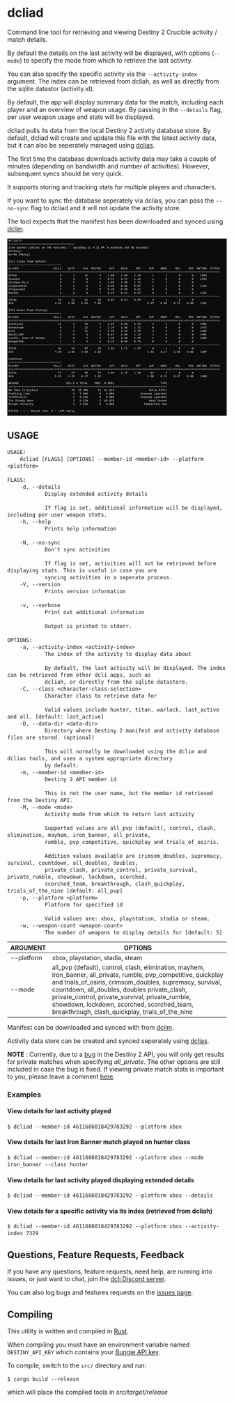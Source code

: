 # dcliad

Command line tool for retrieving and viewing Destiny 2 Crucible activity / match details.

By default the details on the last activity will be displayed, with options (`--mode`) to specify the mode from which to retrieve the last activity.

You can also specify the specific activity via the `--activity-index` argument. The index can be retrieved from dcliah, as well as directly from the sqlite datastor (activity.id).

By default, the app will display summary data for the match, including each player and an overview of weapon usage. By passing in the `--details` flag, per user weapon usage and stats will be displayed.

dcliad pulls its data from the local Destiny 2 activity database store. By default, dcliad will create and update this file with the latest activity data, but it can also be seperately managed using [dclias](https://github.com/mikechambers/dcli/tree/main/src/dclias).

The first time the database downloads activity data may take a couple of minutes (depending on bandwidth and number of activities). However, subsequent syncs should be very quick.

It supports storing and tracking stats for multiple players and characters.

If you want to sync the database seperately via dclias, you can pass the `--no-sync` flag to dcliad and it will not update the activity store.

The tool expects that the manifest has been downloaded and synced using [dclim](https://github.com/mikechambers/dcli/tree/main/src/dclim).

[![Image of dcliah](../../images/dcliad_sm.png)](../../images/dcliad.png)

## USAGE
```
USAGE:
    dcliad [FLAGS] [OPTIONS] --member-id <member-id> --platform <platform>

FLAGS:
    -d, --details    
            Display extended activity details
            
            If flag is set, additional information will be displayed, including per user weapon stats.
    -h, --help       
            Prints help information

    -N, --no-sync    
            Don't sync activities
            
            If flag is set, activities will not be retrieved before displaying stats. This is useful in case you are
            syncing activities in a seperate process.
    -V, --version    
            Prints version information

    -v, --verbose    
            Print out additional information
            
            Output is printed to stderr.

OPTIONS:
    -a, --activity-index <activity-index>      
            The index of the activity to display data about
            
            By default, the last activity will be displayed. The index can be retrieved from other dcli apps, such as
            dcliah, or directly from the sqlite datastore.
    -C, --class <character-class-selection>    
            Character class to retrieve data for
            
            Valid values include hunter, titan, warlock, last_active and all. [default: last_active]
    -D, --data-dir <data-dir>                  
            Directory where Destiny 2 manifest and activity database files are stored. (optional)
            
            This will normally be downloaded using the dclim and dclias tools, and uses a system appropriate directory
            by default.
    -m, --member-id <member-id>                
            Destiny 2 API member id
            
            This is not the user name, but the member id retrieved from the Destiny API.
    -M, --mode <mode>                          
            Activity mode from which to return last activity
            
            Supported values are all_pvp (default), control, clash, elimination, mayhem, iron_banner, all_private,
            rumble, pvp_competitive, quickplay and trials_of_osiris.
            
            Addition values available are crimsom_doubles, supremacy, survival, countdown, all_doubles, doubles,
            private_clash, private_control, private_survival, private_rumble, showdown, lockdown, scorched,
            scorched_team, breakthrough, clash_quickplay, trials_of_the_nine [default: all_pvp]
    -p, --platform <platform>                  
            Platform for specified id
            
            Valid values are: xbox, playstation, stadia or steam.
    -w, --weapon-count <weapon-count>          
            The number of weapons to display details for [default: 5]
```


| ARGUMENT | OPTIONS |
|---|---|
| --platform | xbox, playstation, stadia, steam |
| --mode | all_pvp (default), control, clash, elimination, mayhem, iron_banner, all_private, rumble, pvp_competitive, quickplay and trials_of_osiris, crimsom_doubles, supremacy, survival, countdown, all_doubles, doubles private_clash, private_control, private_survival, private_rumble, showdown, lockdown, scorched, scorched_team, breakthrough, clash_quickplay, trials_of_the_nine |
   
Manifest can be downloaded and synced with from [dclim](https://github.com/mikechambers/dcli/tree/main/src/dclim).

Activity data store can be created and synced seperately using [dclias](https://github.com/mikechambers/dcli/tree/main/src/dclias).

**NOTE** : Currently, due to a [bug](https://github.com/Bungie-net/api/issues/1386) in the Destiny 2 API, you will only get results for private matches when specifying *all_private*. The other options are still included in case the bug is fixed. If viewing private match stats is important to you, please leave a comment [here](https://github.com/mikechambers/dcli/issues/10).

### Examples

#### View details for last activity played

```
$ dcliad --member-id 4611686018429783292 --platform xbox
```

#### View details for last Iron Banner match played on hunter class

```
$ dcliad --member-id 4611686018429783292 --platform xbox --mode iron_banner --class hunter
```

#### View details for last activity played displaying extended details 

```
$ dcliad --member-id 4611686018429783292 --platform xbox --details
```

#### View details for a specific activity via its index (retrieved from dcliah)

```
$ dcliad --member-id 4611686018429783292 --platform xbox --activity-index 7329
```

## Questions, Feature Requests, Feedback

If you have any questions, feature requests, need help, are running into issues, or just want to chat, join the [dcli Discord server](https://discord.gg/2Y8bV2Mq3p).

You can also log bugs and features requests on the [issues page](https://github.com/mikechambers/dcli/issues).


## Compiling

This utility is written and compiled in [Rust](https://www.rust-lang.org/).

When compiling you must have an environment variable named `DESTINY_API_KEY` which contains your [Bungie API key](https://www.bungie.net/en/Application).

To compile, switch to the `src/` directory and run:

```
$ cargo build --release
```

which will place the compiled tools in *src/target/release*
